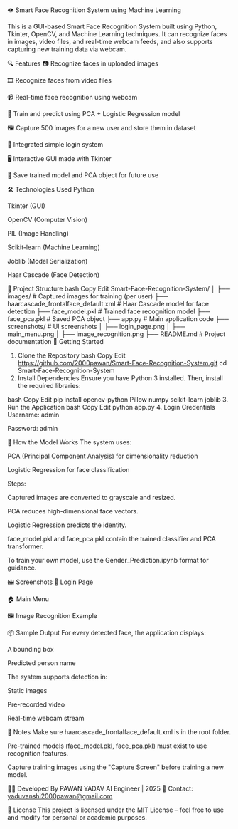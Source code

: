 👁️ Smart Face Recognition System using Machine Learning

This is a GUI-based Smart Face Recognition System built using Python, Tkinter, OpenCV, and Machine Learning techniques. It can recognize faces in images, video files, and real-time webcam feeds, and also supports capturing new training data via webcam.

🔍 Features
📷 Recognize faces in uploaded images

🎞️ Recognize faces from video files

📹 Real-time face recognition using webcam

🧠 Train and predict using PCA + Logistic Regression model

🖼️ Capture 500 images for a new user and store them in dataset

🔐 Integrated simple login system

🖥️ Interactive GUI made with Tkinter

💾 Save trained model and PCA object for future use

🛠️ Technologies Used
Python

Tkinter (GUI)

OpenCV (Computer Vision)

PIL (Image Handling)

Scikit-learn (Machine Learning)

Joblib (Model Serialization)

Haar Cascade (Face Detection)

📁 Project Structure
bash
Copy
Edit
Smart-Face-Recognition-System/
│
├── images/                              # Captured images for training (per user)
├── haarcascade_frontalface_default.xml # Haar Cascade model for face detection
├── face_model.pkl                       # Trained face recognition model
├── face_pca.pkl                         # Saved PCA object
├── app.py                               # Main application code
├── screenshots/                         # UI screenshots
│   ├── login_page.png
│   ├── main_menu.png
│   ├── image_recognition.png
├── README.md                            # Project documentation
🚀 Getting Started
1. Clone the Repository
bash
Copy
Edit
https://github.com/2000pawan/Smart-Face-Recognition-System.git
cd Smart-Face-Recognition-System
2. Install Dependencies
Ensure you have Python 3 installed. Then, install the required libraries:

bash
Copy
Edit
pip install opencv-python Pillow numpy scikit-learn joblib
3. Run the Application
bash
Copy
Edit
python app.py
4. Login Credentials
Username: admin

Password: admin

🧠 How the Model Works
The system uses:

PCA (Principal Component Analysis) for dimensionality reduction

Logistic Regression for face classification

Steps:

Captured images are converted to grayscale and resized.

PCA reduces high-dimensional face vectors.

Logistic Regression predicts the identity.

face_model.pkl and face_pca.pkl contain the trained classifier and PCA transformer.

To train your own model, use the Gender_Prediction.ipynb format for guidance.

🖼️ Screenshots
🔐 Login Page

🏠 Main Menu

🖼 Image Recognition Example

📦 Sample Output
For every detected face, the application displays:

A bounding box

Predicted person name

The system supports detection in:

Static images

Pre-recorded video

Real-time webcam stream

📌 Notes
Make sure haarcascade_frontalface_default.xml is in the root folder.

Pre-trained models (face_model.pkl, face_pca.pkl) must exist to use recognition features.

Capture training images using the "Capture Screen" before training a new model.

👨‍💻 Developed By
PAWAN YADAV
AI Engineer | 2025
📧 Contact: yaduvanshi2000pawan@gmail.com

📜 License
This project is licensed under the MIT License – feel free to use and modify for personal or academic purposes.


